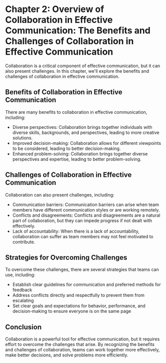 Chapter 2: Overview of Collaboration in Effective Communication: The Benefits and Challenges of Collaboration in Effective Communication
========================================================================================================================================

Collaboration is a critical component of effective communication, but it can also present challenges. In this chapter, we'll explore the benefits and challenges of collaboration in effective communication.

Benefits of Collaboration in Effective Communication
----------------------------------------------------

There are many benefits to collaboration in effective communication, including:

* Diverse perspectives: Collaboration brings together individuals with diverse skills, backgrounds, and perspectives, leading to more creative solutions.
* Improved decision-making: Collaboration allows for different viewpoints to be considered, leading to better decision-making.
* Enhanced problem-solving: Collaboration brings together diverse perspectives and expertise, leading to better problem-solving.

Challenges of Collaboration in Effective Communication
------------------------------------------------------

Collaboration can also present challenges, including:

* Communication barriers: Communication barriers can arise when team members have different communication styles or are working remotely.
* Conflicts and disagreements: Conflicts and disagreements are a natural part of collaboration, but they can impede progress if not dealt with effectively.
* Lack of accountability: When there is a lack of accountability, collaboration can suffer as team members may not feel motivated to contribute.

Strategies for Overcoming Challenges
------------------------------------

To overcome these challenges, there are several strategies that teams can use, including:

* Establish clear guidelines for communication and preferred methods for feedback
* Address conflicts directly and respectfully to prevent them from escalating
* Set clear goals and expectations for behavior, performance, and decision-making to ensure everyone is on the same page

Conclusion
----------

Collaboration is a powerful tool for effective communication, but it requires effort to overcome the challenges that arise. By recognizing the benefits and challenges of collaboration, teams can work together more effectively, make better decisions, and solve problems more efficiently.
